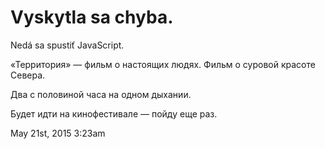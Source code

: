 # Vyskytla sa chyba.

Nedá sa spustiť JavaScript.

«Территория» — фильм о настоящих людях. Фильм о суровой красоте Севера.

Два с половиной часа на одном дыхании.

Будет идти на кинофестивале — пойду еще раз.

<span id="timestamp"> May 21st, 2015 3:23am </span>
